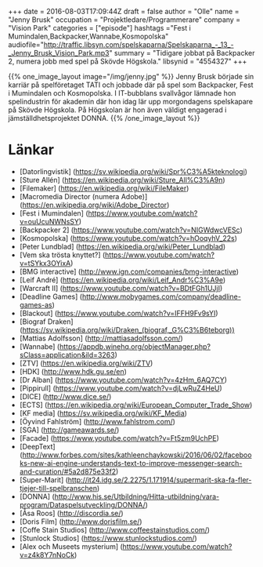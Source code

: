 +++
date = 2016-08-03T17:09:44Z
draft = false
author = "Olle"
name = "Jenny Brusk"
occupation = "Projektledare/Programmerare"
company = "Vision Park"
categories = ["episode"]
hashtags ="Fest i Mumindalen,Backpacker,Wannabe,Kosmopolska"
audiofile="http://traffic.libsyn.com/spelskaparna/Spelskaparna_-_13_-_Jenny_Brusk_Vision_Park.mp3"
summary = "Tidigare jobbat på Backpacker 2, numera jobb med spel på Skövde Högskola."
libsynid = "4554327"
+++

{{% one_image_layout image="/img/jenny.jpg" %}}
Jenny Brusk började sin karriär på spelföretaget TATI och jobbade där på
spel som Backpacker, Fest i Mumindalen och Kosmopolska. I IT-bubblans svallvågor lämnade hon spelindustrin för akademin där hon idag lär upp morgondagens spelskapare på Skövde Högskola. På Högskolan är hon även väldigt engagerad i jämställdhetsprojektet DONNA.
{{% /one_image_layout %}}

# Länkar

* [Datorlingvistik] (https://sv.wikipedia.org/wiki/Spr%C3%A5kteknologi)
* [Sture Allén] (https://en.wikipedia.org/wiki/Sture_All%C3%A9n)
* [Filemaker] (https://en.wikipedia.org/wiki/FileMaker)
* [Macromedia Director (numera Adobe)] (https://en.wikipedia.org/wiki/Adobe_Director)
* [Fest i Mumindalen] (https://www.youtube.com/watch?v=ouUcuNWNsSY)
* [Backpacker 2] (https://www.youtube.com/watch?v=NIGWdwcVESc)
* [Kosmopolska] (https://www.youtube.com/watch?v=hOoqyhV_22s)
* [Peter Lundblad] (https://en.wikipedia.org/wiki/Peter_Lundblad)
* [Vem ska trösta knyttet?] (https://www.youtube.com/watch?v=tSYkx3OYixA)
* [BMG interactive] (http://www.ign.com/companies/bmg-interactive)
* [Leif André] (https://en.wikipedia.org/wiki/Leif_Andr%C3%A9e)
* [Warcraft II] (https://www.youtube.com/watch?v=BDtFGh1UJjI)
* [Deadline Games] (http://www.mobygames.com/company/deadline-games-as)
* [Blackout] (https://www.youtube.com/watch?v=IFFH9Fv9sYI)
* [Biograf Draken] (https://sv.wikipedia.org/wiki/Draken_(biograf,_G%C3%B6teborg))
* [Mattias Adolfsson] (http://mattiasadolfsson.com/)
* [Wannabe] (https://appdb.winehq.org/objectManager.php?sClass=application&iId=3263)
* [ZTV] (https://en.wikipedia.org/wiki/ZTV)
* [HDK] (http://www.hdk.gu.se/en)
* [Dr Alban] (https://www.youtube.com/watch?v=4zHm_6AQ7CY)
* [Pippirull] (https://www.youtube.com/watch?v=djLwRuZ4HeU)
* [DICE] (http://www.dice.se/)
* [ECTS] (https://en.wikipedia.org/wiki/European_Computer_Trade_Show)
* [KF media] (https://sv.wikipedia.org/wiki/KF_Media)
* [Öyvind Fahlström] (http://www.fahlstrom.com/)
* [SGA] (http://gameawards.se/)
* [Facade] (https://www.youtube.com/watch?v=Ft5zm9UchPE)
* [DeepText] (http://www.forbes.com/sites/kathleenchaykowski/2016/06/02/facebooks-new-ai-engine-understands-text-to-improve-messenger-search-and-curation/#5a2d875e33f2)
* [Super-Marit] (http://it24.idg.se/2.2275/1.171914/supermarit-ska-fa-fler-tjejer-till-spelbranschen)
* [DONNA] (http://www.his.se/Utbildning/Hitta-utbildning/vara-program/Dataspelsutveckling/DONNA/)
* [Åsa Roos] (http://discordia.se/)
* [Doris Film] (http://www.dorisfilm.se/)
* [Coffe Stain Studios] (http://www.coffeestainstudios.com/)
* [Stunlock Studios] (https://www.stunlockstudios.com/)
* [Alex och Museets mysterium] (https://www.youtube.com/watch?v=z4k8Y7nNoCk)
